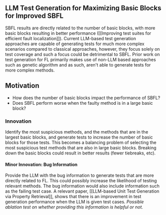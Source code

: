 ## LLM Test Generation for Maximizing Basic Blocks for Improved SBFL
SBFL results are directly related to the number of basic blocks, with more basic blocks resulting in better performance ([[Improving test suites for efficient fault localization]]). Current LLM-based test generation approaches are capable of generating tests for much more complex scenarios compared to classical approaches, however, they focus solely on test coverage and such a focus could be detrimental to SBFL. Prior work on test generation for FL primarily makes use of non-LLM based approaches such as genetic algorithm and as such, aren't able to generate tests for more complex methods.
## Motivation
- How does the number of basic blocks impact the performance of SBFL?
- Does SBFL perform worse when the faulty method is in a large basic block?
### Innovation
Identify the most suspicious methods, and the methods that are in the largest basic blocks, and generate tests to increase the number of basic blocks for those tests. This becomes a balancing problem of selecting the most suspicious test methods that are also in large basic blocks. Breaking down the basic blocks could result in better results (fewer tiebreaks, etc).
#### Minor Innovation: Bug Information
Provide the LLM with the bug information to generate tests that are more directly related to FL. This could possibly increase the likelihood of testing relevant methods. The bug information would also include information such as the failing test case. A relevant paper, [[LLM-based Unit Test Generation via Property Retrieval]], shows that there is an improvement in test generation performance when the LLM is given test cases.
*Possible ablation test on whether providing this information is helpful or not.*